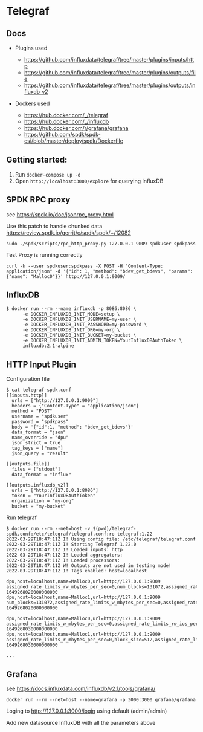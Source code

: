 # Telegraf

## Docs

* Plugins used
    * https://github.com/influxdata/telegraf/tree/master/plugins/inputs/http
    * https://github.com/influxdata/telegraf/tree/master/plugins/outputs/file
    * https://github.com/influxdata/telegraf/tree/master/plugins/outputs/influxdb_v2

* Dockers used
    * https://hub.docker.com/_/telegraf
    * https://hub.docker.com/_/influxdb
    * https://hub.docker.com/r/grafana/grafana
    * https://github.com/spdk/spdk-csi/blob/master/deploy/spdk/Dockerfile


## Getting started:

1. Run `docker-compose up -d`
2. Open `http://localhost:3000/explore` for querying InfluxDB

## SPDK RPC proxy

see https://spdk.io/doc/jsonrpc_proxy.html

Use this patch to handle chunked data https://review.spdk.io/gerrit/c/spdk/spdk/+/12082

```
sudo ./spdk/scripts/rpc_http_proxy.py 127.0.0.1 9009 spdkuser spdkpass
```

Test Proxy is running correctly
```
curl -k --user spdkuser:spdkpass -X POST -H "Content-Type: application/json" -d '{"id": 1, "method": "bdev_get_bdevs", "params": {"name": "Malloc0"}}' http://127.0.0.1:9009/
```

## InfluxDB

```
$ docker run --rm --name influxdb -p 8086:8086 \
      -e DOCKER_INFLUXDB_INIT_MODE=setup \
      -e DOCKER_INFLUXDB_INIT_USERNAME=my-user \
      -e DOCKER_INFLUXDB_INIT_PASSWORD=my-password \
      -e DOCKER_INFLUXDB_INIT_ORG=my-org \
      -e DOCKER_INFLUXDB_INIT_BUCKET=my-bucket \
      -e DOCKER_INFLUXDB_INIT_ADMIN_TOKEN=YourInfluxDBAuthToken \
      influxdb:2.1-alpine
```

## HTTP Input Plugin

Configuration file

```
$ cat telegraf-spdk.conf
[[inputs.http]]
  urls = ["http://127.0.0.1:9009"]
  headers = {"Content-Type" = "application/json"}
  method = "POST"
  username = "spdkuser"
  password = "spdkpass"
  body = '{"id":1, "method": "bdev_get_bdevs"}'
  data_format = "json"
  name_override = "dpu"
  json_strict = true
  tag_keys = ["name"]
  json_query = "result"

[[outputs.file]]
  files = ["stdout"]
  data_format = "influx"

[[outputs.influxdb_v2]]
  urls = ["http://127.0.0.1:8086"]
  token = "YourInfluxDBAuthToken"
  organization = "my-org"
  bucket = "my-bucket"
```

Run telegraf

```
$ docker run --rm --net=host -v $(pwd)/telegraf-spdk.conf:/etc/telegraf/telegraf.conf:ro telegraf:1.22
2022-03-29T18:47:11Z I! Using config file: /etc/telegraf/telegraf.conf
2022-03-29T18:47:11Z I! Starting Telegraf 1.22.0
2022-03-29T18:47:11Z I! Loaded inputs: http
2022-03-29T18:47:11Z I! Loaded aggregators:
2022-03-29T18:47:11Z I! Loaded processors:
2022-03-29T18:47:11Z W! Outputs are not used in testing mode!
2022-03-29T18:47:11Z I! Tags enabled: host=localhost

dpu,host=localhost,name=Malloc0,url=http://127.0.0.1:9009 assigned_rate_limits_rw_mbytes_per_sec=0,num_blocks=131072,assigned_rate_limits_w_mbytes_per_sec=0,block_size=512,assigned_rate_limits_rw_ios_per_sec=0,assigned_rate_limits_r_mbytes_per_sec=0 1649268020000000000
dpu,host=localhost,name=Malloc1,url=http://127.0.0.1:9009 num_blocks=131072,assigned_rate_limits_w_mbytes_per_sec=0,assigned_rate_limits_rw_ios_per_sec=0,assigned_rate_limits_r_mbytes_per_sec=0,assigned_rate_limits_rw_mbytes_per_sec=0,block_size=512 1649268020000000000

dpu,host=localhost,name=Malloc0,url=http://127.0.0.1:9009 assigned_rate_limits_w_mbytes_per_sec=0,assigned_rate_limits_rw_ios_per_sec=0,assigned_rate_limits_r_mbytes_per_sec=0,block_size=512,num_blocks=131072,assigned_rate_limits_rw_mbytes_per_sec=0 1649268030000000000
dpu,host=localhost,name=Malloc1,url=http://127.0.0.1:9009 assigned_rate_limits_r_mbytes_per_sec=0,block_size=512,assigned_rate_limits_rw_ios_per_sec=0,assigned_rate_limits_rw_mbytes_per_sec=0,assigned_rate_limits_w_mbytes_per_sec=0,num_blocks=131072 1649268030000000000

...
```

## Grafana

see https://docs.influxdata.com/influxdb/v2.1/tools/grafana/

```
docker run --rm --net=host --name=grafana -p 3000:3000 grafana/grafana
```

Loging to http://127.0.0.1:3000/login using default (admin/admin)

Add new datasource InfluxDB with all the parameters above
